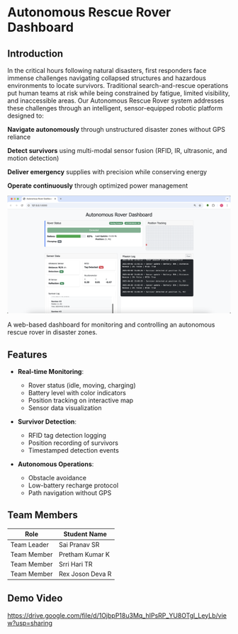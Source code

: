 # Autonomous Rescue Rover Dashboard

## Introduction
In the critical hours following natural disasters, first responders face immense challenges navigating collapsed structures and hazardous environments to locate survivors. Traditional search-and-rescue operations put human teams at risk while being constrained by fatigue, limited visibility, and inaccessible areas. Our Autonomous Rescue Rover system addresses these challenges through an intelligent, sensor-equipped robotic platform designed to:

**Navigate autonomously** through unstructured disaster zones without GPS reliance

**Detect survivors** using multi-modal sensor fusion (RFID, IR, ultrasonic, and motion detection)

**Deliver emergency** supplies with precision while conserving energy

**Operate continuously** through optimized power management

![Dashboard Screenshot](https://github.com/Srsp-coder/-Autonomous-Rescue-Rover/blob/main/images/Dashboard.png) <!-- Add actual screenshot if available -->

A web-based dashboard for monitoring and controlling an autonomous rescue rover in disaster zones.

## Features

- **Real-time Monitoring**:
  - Rover status (idle, moving, charging)
  - Battery level with color indicators
  - Position tracking on interactive map
  - Sensor data visualization

- **Survivor Detection**:
  - RFID tag detection logging
  - Position recording of survivors
  - Timestamped detection events

- **Autonomous Operations**:
  - Obstacle avoidance
  - Low-battery recharge protocol
  - Path navigation without GPS

## Team Members
| Role                | Student Name      |
| ------------------- | ----------------- |
|     Team Leader     | Sai Pranav SR     |
| Team Member         |  Pretham Kumar K  |
| Team Member         | Srri Hari TR      |
| Team Member         |Rex Joson Deva R   |


## Demo Video
https://drive.google.com/file/d/1OjbpP18u3Mq_hIPsRP_YU8OTgl_LeyLb/view?usp=sharing

